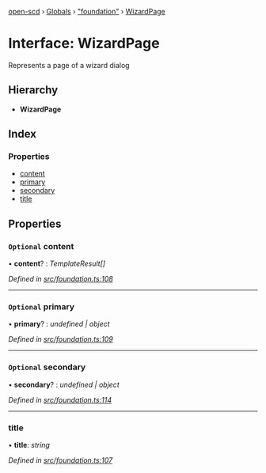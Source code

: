 [open-scd](../README.md) › [Globals](../globals.md) › ["foundation"](../modules/_foundation_.md) › [WizardPage](_foundation_.wizardpage.md)

# Interface: WizardPage

Represents a page of a wizard dialog

## Hierarchy

* **WizardPage**

## Index

### Properties

* [content](_foundation_.wizardpage.md#optional-content)
* [primary](_foundation_.wizardpage.md#optional-primary)
* [secondary](_foundation_.wizardpage.md#optional-secondary)
* [title](_foundation_.wizardpage.md#title)

## Properties

### `Optional` content

• **content**? : *TemplateResult[]*

*Defined in [src/foundation.ts:108](https://github.com/openscd/open-scd/blob/9ac9814/src/foundation.ts#L108)*

___

### `Optional` primary

• **primary**? : *undefined | object*

*Defined in [src/foundation.ts:109](https://github.com/openscd/open-scd/blob/9ac9814/src/foundation.ts#L109)*

___

### `Optional` secondary

• **secondary**? : *undefined | object*

*Defined in [src/foundation.ts:114](https://github.com/openscd/open-scd/blob/9ac9814/src/foundation.ts#L114)*

___

###  title

• **title**: *string*

*Defined in [src/foundation.ts:107](https://github.com/openscd/open-scd/blob/9ac9814/src/foundation.ts#L107)*
